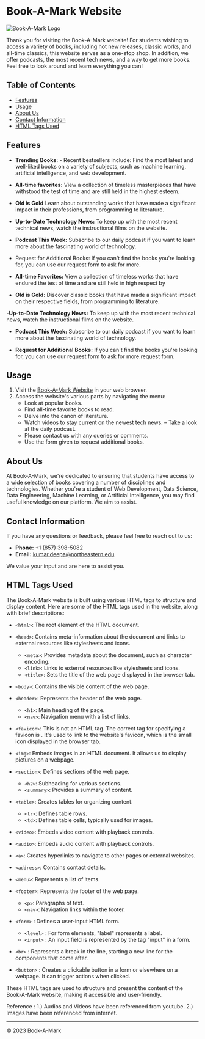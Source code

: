 # Book-A-Mark Website

![Book-A-Mark Logo](/images/book_img.webp)

Thank you for visiting the Book-A-Mark website! For students wishing to access a variety of books, including hot new releases, classic works, and all-time classics, this website serves as a one-stop shop. In addition, we offer podcasts, the most recent tech news, and a way to get more books. Feel free to look around and learn everything you can!

## Table of Contents
- [Features](#features)
- [Usage](#usage)
- [About Us](#about-us)
- [Contact Information](#contact-information)
- [HTML Tags Used](#html-tags-used)

## Features

- **Trending Books:** - Recent bestsellers include: Find the most latest and well-liked books on a variety of subjects, such as machine learning, artificial intelligence, and web development.

- **All-time favorites:** View a collection of timeless masterpieces that have withstood the test of time and are still held in the highest esteem.

- **Old is Gold** Learn about outstanding works that have made a significant impact in their professions, from programming to literature.

- **Up-to-Date Technology News:** To keep up with the most recent technical news, watch the instructional films on the website.

- **Podcast This Week:** Subscribe to our daily podcast if you want to learn more about the fascinating world of technology.

- Request for Additional Books: If you can't find the books you're looking for, you can use our request form to ask for more.

- **All-time Favorites:** View a collection of timeless works that have endured the test of time and are still held in high respect by

- **Old is Gold:** Discover classic books that have made a significant impact on their respective fields, from programming to literature.

-**Up-to-Date Technology News:** To keep up with the most recent technical news, watch the instructional films on the website.

- **Podcast This Week:** Subscribe to our daily podcast if you want to learn more about the fascinating world of technology.

- **Request for Additional Books:** If you can't find the books you're looking for, you can use our request form to ask for more.request form.

## Usage

1. Visit the [Book-A-Mark Website](https://example.com) in your web browser.
2. Access the website's various parts by navigating the menu:
   - Look at popular books.
   - Find all-time favorite books to read.
   - Delve into the canon of literature.
   - Watch videos to stay current on the newest tech news.
   – Take a look at the daily podcast.
   - Please contact us with any queries or comments.
   - Use the form given to request additional books.

## About Us

At Book-A-Mark, we're dedicated to ensuring that students have access to a wide selection of books covering a number of disciplines and technologies. Whether you're a student of Web Development, Data Science, Data Engineering, Machine Learning, or Artificial Intelligence, you may find useful knowledge on our platform. We aim to assist.

## Contact Information

If you have any questions or feedback, please feel free to reach out to us:

- **Phone:** +1 (857) 398-5082
- **Email:** [kumar.deepa@northeastern.edu](mailto:kumar.deepa@northeastern.edu)

We value your input and are here to assist you.

## HTML Tags Used

The Book-A-Mark website is built using various HTML tags to structure and display content. Here are some of the HTML tags used in the website, along with brief descriptions:

- `<html>`: The root element of the HTML document.
- `<head>`: Contains meta-information about the document and links to external resources like stylesheets and icons.
  - `<meta>`: Provides metadata about the document, such as character encoding.
  - `<link>`: Links to external resources like stylesheets and icons.
  - `<title>`: Sets the title of the web page displayed in the browser tab.
- `<body>`: Contains the visible content of the web page.

- `<header>`: Represents the header of the web page.
  - `<h1>`: Main heading of the page.
  - `<nav>`: Navigation menu with a list of links.
- `<favicon>`: This is not an HTML tag. The correct tag for specifying a favicon is <link rel="icon">. It's used to link to the website's favicon, which is the small icon displayed in the browser tab.

- `<img>`: Embeds images in an HTML document. It allows us to display pictures on a webpage.

- `<section>`: Defines sections of the web page.
  - `<h2>`: Subheading for various sections.
  - `<summary>`: Provides a summary of content.

- `<table>`: Creates tables for organizing content.
  - `<tr>`: Defines table rows.
  - `<td>`: Defines table cells, typically used for images.

- `<video>`: Embeds video content with playback controls.
- `<audio>`: Embeds audio content with playback controls.
- `<a>`: Creates hyperlinks to navigate to other pages or external websites.
- `<address>`: Contains contact details.
- `<menu>`: Represents a list of items.

- `<footer>`: Represents the footer of the web page.
  - `<p>`: Paragraphs of text.
  - `<nav>`: Navigation links within the footer.
- `<form>` : Defines a user-input HTML form.
  - `<level>`  : For form elements, "label" represents a label.
  - `<input>`  : An input field is represented by the tag "input" in a form.
- `<br>` : Represents a break in the line, starting a new line for the components that come after.
- `<button>` : Creates a clickable button in a form or elsewhere on a webpage. It can trigger actions when clicked.


These HTML tags are used to structure and present the content of the Book-A-Mark website, making it accessible and user-friendly.

Reference : 
  1.) Audios and Videos have been referenced from youtube.
  2.) Images have been referenced from internet.
  
---

&copy; 2023 Book-A-Mark
